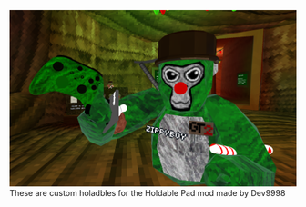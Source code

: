 ![What it looks like](https://raw.githubusercontent.com/kingman11211/Zippy-s-Mods/main/Xbox%20Controller/What%20it%20looks%20like.png)
These are custom holadbles for the Holdable Pad mod made by Dev9998
